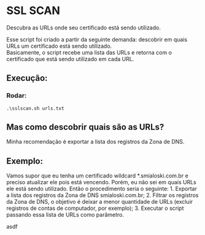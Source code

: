 # SSL SCAN
Descubra as URLs onde seu certificado está sendo utilizado.

Esse script foi criado a partir da seguinte demanda: descobrir em quais URLs um certificado está sendo utilizado.  
Basicamente, o script recebe uma lista das URLs e retorna com o certificado que está sendo utilizado em cada URL.

## Execução:
 ### Rodar:
    .\sslscan.sh urls.txt

## Mas como descobrir quais são as URLs?
  Minha recomendação é exportar a lista dos registros da Zona de DNS.

## Exemplo:
  Vamos supor que eu tenha um certificado wildcard *.smialoski.com.br e preciso atualizar ele pois está vencendo.
  Porém, eu não sei em quais URLs ele está sendo utilizado.
  Então o procedimento seria o seguinte:
    1. Exportar a lista dos registros da Zona de DNS smialoski.com.br;
    2. Filtrar os registros da Zona de DNS, o objetivo é deixar a menor quantidade de URLs (excluir registros de contas de computador, por exemplo);
    3. Executar o script passando essa lista de URLs como parâmetro.

asdf
